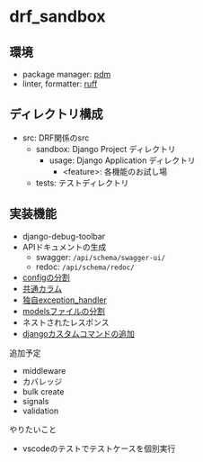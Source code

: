 # drf_sandbox

## 環境

- package manager: [pdm](https://pdm-project.org/en/stable/)
- linter, formatter: [ruff](https://docs.astral.sh/ruff/)

## ディレクトリ構成

- src: DRF関係のsrc
  - sandbox: Django Project ディレクトリ
    - usage: Django Application ディレクトリ
      - \<feature>: 各機能のお試し場
  - tests: テストディレクトリ

## 実装機能

- django-debug-toolbar
- APIドキュメントの生成
  - swagger: `/api/schema/swagger-ui/`
  - redoc: `/api/schema/redoc/`
- [configの分割](src/sandbox/config/settings/base.py)
- [共通カラム](src/sandbox/usage/models/models_common_column.py)
- [独自exception_handler](src/sandbox/usage/custom_exception/views.py)
- [modelsファイルの分割](src/sandbox/usage/models/__init__.py)
- ネストされたレスポンス
- [djangoカスタムコマンドの追加](src/sandbox/usage/management/commands/batch.py)

追加予定
- middleware
- カバレッジ
- bulk create
- signals
- validation

やりたいこと
- vscodeのテストでテストケースを個別実行